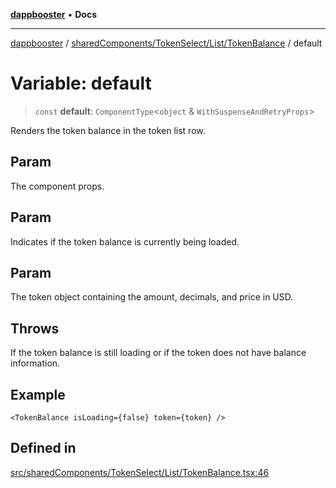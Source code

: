 [**dappbooster**](../../../../../README.md) • **Docs**

***

[dappbooster](../../../../../modules.md) / [sharedComponents/TokenSelect/List/TokenBalance](../README.md) / default

# Variable: default

> `const` **default**: `ComponentType`\<`object` & `WithSuspenseAndRetryProps`\>

Renders the token balance in the token list row.

## Param

The component props.

## Param

Indicates if the token balance is currently being loaded.

## Param

The token object containing the amount, decimals, and price in USD.

## Throws

If the token balance is still loading or if the token does not have balance information.

## Example

```tsx
<TokenBalance isLoading={false} token={token} />
```

## Defined in

[src/sharedComponents/TokenSelect/List/TokenBalance.tsx:46](https://github.com/bootnodedev/dAppBooster/blob/f016c1ebca45f77d0633b6815de7286e523f8f20/src/sharedComponents/TokenSelect/List/TokenBalance.tsx#L46)
